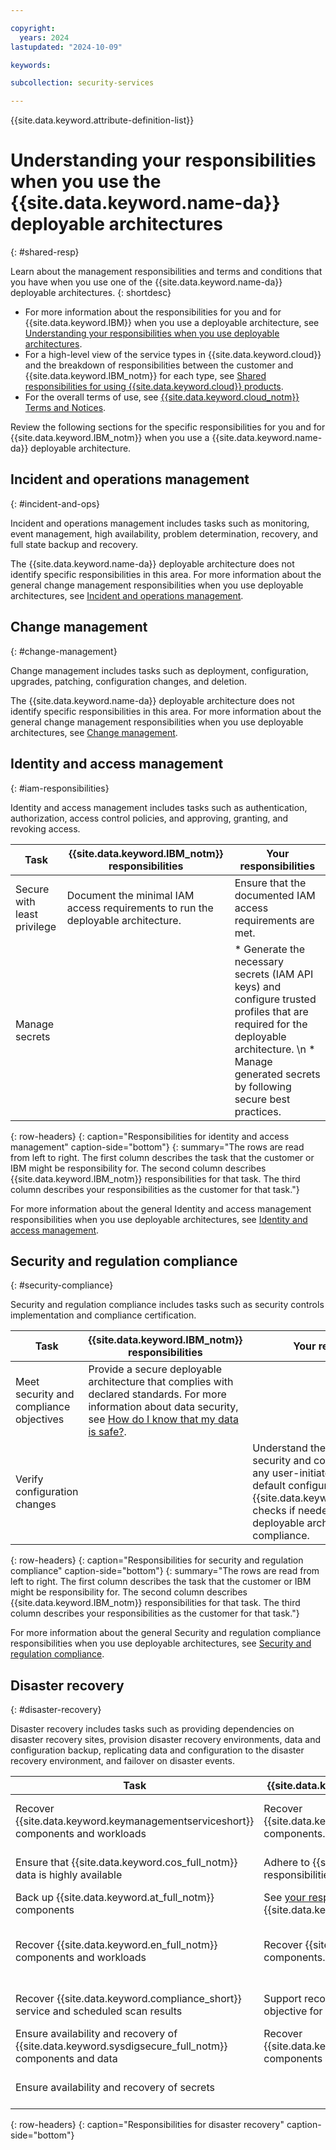 ```yaml
---

copyright:
  years: 2024
lastupdated: "2024-10-09"

keywords:

subcollection: security-services

---
```


{{site.data.keyword.attribute-definition-list}}

# Understanding your responsibilities when you use the {{site.data.keyword.name-da}} deployable architectures
{: #shared-resp}



Learn about the management responsibilities and terms and conditions that you have when you use one of the {{site.data.keyword.name-da}} deployable architectures.
{: shortdesc}

- For more information about the responsibilities for you and for {{site.data.keyword.IBM}} when you use a deployable architecture, see [Understanding your responsibilities when you use deployable architectures](/docs/secure-enterprise?topic=secure-enterprise-responsibilities-deployable-architectures).
- For a high-level view of the service types in {{site.data.keyword.cloud}} and the breakdown of responsibilities between the customer and {{site.data.keyword.IBM_notm}} for each type, see [Shared responsibilities for using {{site.data.keyword.cloud}} products](/docs/overview?topic=overview-shared-responsibilities).
- For the overall terms of use, see [{{site.data.keyword.cloud_notm}} Terms and Notices](/docs/overview?topic=overview-terms).



Review the following sections for the specific responsibilities for you and for {{site.data.keyword.IBM_notm}} when you use a {{site.data.keyword.name-da}} deployable architecture.





## Incident and operations management
{: #incident-and-ops}




Incident and operations management includes tasks such as monitoring, event management, high availability, problem determination, recovery, and full state backup and recovery.

The {{site.data.keyword.name-da}} deployable architecture does not identify specific responsibilities in this area. For more information about the general change management responsibilities when you use deployable architectures, see [Incident and operations management](/docs/secure-enterprise?topic=secure-enterprise-responsibilities-deployable-architectures#incident-and-ops-da).


## Change management
{: #change-management}






Change management includes tasks such as deployment, configuration, upgrades, patching, configuration changes, and deletion.

The {{site.data.keyword.name-da}} deployable architecture does not identify specific responsibilities in this area. For more information about the general change management responsibilities when you use deployable architectures, see [Change management](/docs/secure-enterprise?topic=secure-enterprise-responsibilities-deployable-architectures#change-management-da).


## Identity and access management
{: #iam-responsibilities}




Identity and access management includes tasks such as authentication, authorization, access control policies, and approving, granting, and revoking access.

| Task | {{site.data.keyword.IBM_notm}} responsibilities | Your responsibilities |
|------|-------------------------------------------------|-----------------------|
| Secure with least privilege | Document the minimal IAM access requirements to run the deployable architecture. |  Ensure that the documented IAM access requirements are met. |
| Manage secrets | | * Generate the necessary secrets (IAM API keys) and configure trusted profiles that are required for the deployable architecture. \n * Manage generated secrets by following secure best practices. |
{: row-headers}
{: caption="Responsibilities for identity and access management" caption-side="bottom"}
{: summary="The rows are read from left to right. The first column describes the task that the customer or IBM might be responsibility for. The second column describes {{site.data.keyword.IBM_notm}} responsibilities for that task. The third column describes your responsibilities as the customer for that task."}

For more information about the general Identity and access management responsibilities when you use deployable architectures, see [Identity and access management](/docs/secure-enterprise?topic=secure-enterprise-responsibilities-deployable-architectures#iam-responsibilities-da).


## Security and regulation compliance
{: #security-compliance}




Security and regulation compliance includes tasks such as security controls implementation and compliance certification.

| Task | {{site.data.keyword.IBM_notm}} responsibilities | Your responsibilities |
|------|-------------------------------------------------|-----------------------|
| Meet security and compliance objectives | Provide a secure deployable architecture that complies with declared standards. For more information about data security, see [How do I know that my data is safe?](/docs/overview?topic=overview-security).
| Verify configuration changes | | Understand the effects on the security and compliance posture of any user-initiated changes to the default configuration. Run {{site.data.keyword.compliance_long}} checks if needed to ensure that the deployable architecture remains in compliance. |
{: row-headers}
{: caption="Responsibilities for security and regulation compliance" caption-side="bottom"}
{: summary="The rows are read from left to right. The first column describes the task that the customer or IBM might be responsibility for. The second column describes {{site.data.keyword.IBM_notm}} responsibilities for that task. The third column describes your responsibilities as the customer for that task."}

For more information about the general Security and regulation compliance responsibilities when you use deployable architectures, see [Security and regulation compliance](/docs/secure-enterprise?topic=secure-enterprise-responsibilities-deployable-architectures#security-compliance-da).

## Disaster recovery
{: #disaster-recovery}




Disaster recovery includes tasks such as providing dependencies on disaster recovery sites, provision disaster recovery environments, data and configuration backup, replicating data and configuration to the disaster recovery environment, and failover on disaster events.

| Task | {{site.data.keyword.IBM_notm}} responsibilities | Your responsibilities |
|------|-------------------------------------------------|-----------------------|
| Recover {{site.data.keyword.keymanagementserviceshort}} components and workloads | Recover {{site.data.keyword.keymanagementserviceshort}} components. | Recover workloads that run {{site.data.keyword.keymanagementserviceshort}}. See [High availability and disaster recovery](/docs/key-protect?topic=key-protect-ha-dr) for {{site.data.keyword.keymanagementserviceshort}}. |
| Ensure that {{site.data.keyword.cos_full_notm}} data is highly available | Adhere to {{site.data.keyword.IBM_notm}} responsibilities [as documented](docs/cloud-object-storage?topic=cloud-object-storage-responsibilities). | Adhere to your responsibilities [as documented](docs/cloud-object-storage?topic=cloud-object-storage-responsibilities). [Use replication](/docs/cloud-object-storage?topic=cloud-object-storage-replication-overview) for business continuity and disaster recovery, if necessary. |
| Back up  {{site.data.keyword.at_full_notm}} components | See [your responsibilities](/docs/activity-tracker?topic=activity-tracker-shared-responsibilities#disaster-recovery) when using {{site.data.keyword.at_full_notm}}. | See [your responsibilities](/docs/activity-tracker?topic=activity-tracker-shared-responsibilities#disaster-recovery) when using {{site.data.keyword.at_full_notm}}. |
| Recover {{site.data.keyword.en_full_notm}} components and workloads | Recover {{site.data.keyword.en_full_notm}} components. | Recover the workloads that run {{site.data.keyword.en_full_notm}}, and recover your application and application data. See [your responsibilities](/docs/event-notifications?topic=event-notifications-en-responsibilities#en-disaster-recovery) with {{site.data.keyword.en_full_notm}}. |
| Recover {{site.data.keyword.compliance_short}} service and scheduled scan results | Support recovery point objective and recover time objective for the service. | See [Understanding business continuity and disaster recovery](/docs/security-compliance?topic=security-compliance-bc-dr) for {{site.data.keyword.compliance_short}}. |
| Ensure availability and recovery of {{site.data.keyword.sysdigsecure_full_notm}} components and data | Recover {{site.data.keyword.sysdigsecure_full_notm}} components in case of disaster. | See [your responsibilities](/docs/workload-protection?topic=workload-protection-shared-responsibilities#disaster-recovery) when using {{site.data.keyword.sysdigsecure_full_notm}}. |
| Ensure availability and recovery of secrets | | Back up secrets. See [Understanding high availability and disaster recovery](/docs/secrets-manager?topic=secrets-manager-ha-dr) for {{site.data.keyword.secrets-manager_short}}. |
{: row-headers}
{: caption="Responsibilities for disaster recovery" caption-side="bottom"}
